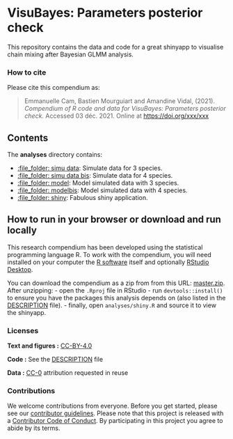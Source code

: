 
<!-- README.md is generated from README.Rmd. Please edit that file -->

# VisuBayes: Parameters posterior check

This repository contains the data and code for a great shinyapp to
visualise chain mixing after Bayesian GLMM analysis.

### How to cite

Please cite this compendium as:

> Emmanuelle Cam, Bastien Mourguiart and Amandine Vidal, (2021).
> *Compendium of R code and data for VisuBayes: Parameters posterior
> check*. Accessed 03 déc. 2021. Online at <https://doi.org/xxx/xxx>

## Contents

The **analyses** directory contains:

  - [:file\_folder: simu data](/analyses/01-simu_data.R): Simulate data
    for 3 species.
  - [:file\_folder: simu data bis](/analyses/01-simu_databis.R):
    Simulate data for 4 species.
  - [:file\_folder: model](/analyses/02-model.R): Model simulated data
    with 3 species.
  - [:file\_folder: modelbis](/analyses/02-modelbis.R): Model simulated
    data with 4 species.
  - [:file\_folder: shiny](/analyses/shiny.R): Fabulous shiny
    application.

## How to run in your browser or download and run locally

This research compendium has been developed using the statistical
programming language R. To work with the compendium, you will need
installed on your computer the [R
software](https://cloud.r-project.org/) itself and optionally [RStudio
Desktop](https://rstudio.com/products/rstudio/download/).

You can download the compendium as a zip from from this URL:
[master.zip](/archive/master.zip). After unzipping: - open the `.Rproj`
file in RStudio - run `devtools::install()` to ensure you have the
packages this analysis depends on (also listed in the
[DESCRIPTION](/DESCRIPTION) file). - finally, open `analyses/shiny.R`
and source it to view the shinyapp.

### Licenses

**Text and figures :**
[CC-BY-4.0](http://creativecommons.org/licenses/by/4.0/)

**Code :** See the [DESCRIPTION](DESCRIPTION) file

**Data :** [CC-0](http://creativecommons.org/publicdomain/zero/1.0/)
attribution requested in reuse

### Contributions

We welcome contributions from everyone. Before you get started, please
see our [contributor guidelines](CONTRIBUTING.md). Please note that this
project is released with a [Contributor Code of Conduct](CONDUCT.md). By
participating in this project you agree to abide by its terms.
